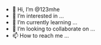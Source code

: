 - 👋 Hi, I’m @123mhe
- 👀 I’m interested in ...
- 🌱 I’m currently learning ...
- 💞️ I’m looking to collaborate on ...
- 📫 How to reach me ...

<!---
123mhe/123mhe is a ✨ special ✨ repository because its `README.md` (this file) appears on your GitHub profile.
You can click the Preview link to take a look at your changes.
--->

